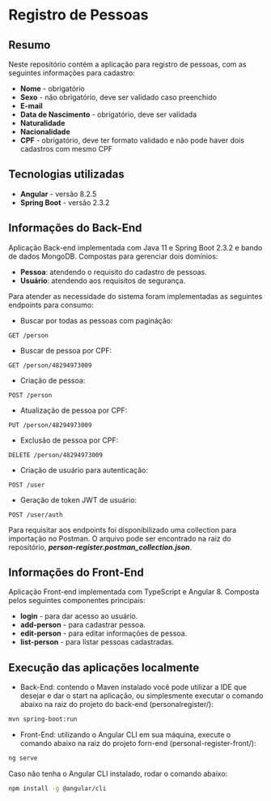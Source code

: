 # Registro de Pessoas

## Resumo

Neste repositório contém a aplicação para registro de pessoas, com as seguintes informações para cadastro:

- **Nome** - obrigatório
- **Sexo** - não obrigatório, deve ser validado caso preenchido
- **E-mail**
- **Data de Nascimento** - obrigatório, deve ser validada
- **Naturalidade**
- **Nacionalidade**
- **CPF**  - obrigatório, deve ter formato validado e não pode haver dois cadastros com mesmo CPF

## Tecnologias utilizadas

- **Angular** - versão 8.2.5
- **Spring Boot** -  versão 2.3.2


## Informações do Back-End

Aplicação Back-end implementada com Java 11 e Spring Boot 2.3.2 e bando de dados MongoDB. Compostas para gerenciar dois domínios:

- **Pessoa**: atendendo o requisito do cadastro de pessoas.
- **Usuário**: atendendo aos requisitos de segurança. 

Para atender as necessidade do sistema foram implementadas as seguintes endpoints para consumo:

- Buscar por todas as pessoas com pagináção:

```
GET /person
```

- Buscar de pessoa por CPF:

```bach
GET /person/48294973009
```

- Criação de pessoa:

```bach
POST /person
```

- Atualização de pessoa por CPF:

```bach
PUT /person/48294973009
```

- Exclusão de pessoa por CPF:

```bach
DELETE /person/48294973009
```

- Criação de usuário para autenticação:

```bach
POST /user
```

- Geração de token JWT de usuário:

```bach
POST /user/auth
```

Para requisitar aos endpoints foi disponibilizado uma collection para importação no Postman. O arquivo pode ser encontrado na raiz do repositório, ***person-register.postman_collection.json***.

## Informações do Front-End

Aplicação Front-end implementada com TypeScript e Angular 8. Composta pelos seguintes componentes principais:

- **login** - para dar acesso ao usuário.
- **add-person** - para cadastrar pessoa.
- **edit-person** - para editar informações de pessoa.
- **list-person** - para listar pessoas cadastradas.



## Execução das aplicações localmente

- Back-End: contendo o Maven instalado você pode utilizar a IDE que desejar e dar o start na aplicação, ou simplesmente executar o comando abaixo na raiz do projeto do back-end (personalregister/):

```bash
mvn spring-boot:run
```

- Front-End: utilizando o Angular CLI em sua máquina, execute o comando abaixo na raiz do projeto forn-end (personal-register-front/):

```bash
ng serve
```

Caso não tenha o Angular CLI instalado, rodar o comando abaixo:

```bash
npm install -g @angular/cli